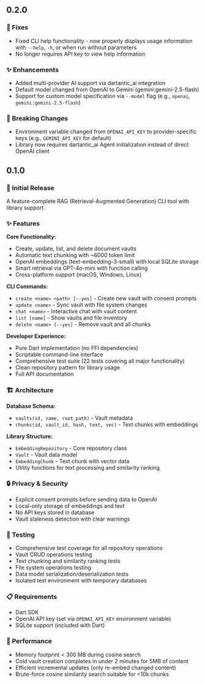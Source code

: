 ## 0.2.0

### 🔧 Fixes
- Fixed CLI help functionality - now properly displays usage information with `--help`, `-h`, or when run without parameters
- No longer requires API key to view help information

### ✨ Enhancements  
- Added multi-provider AI support via dartantic_ai integration
- Default model changed from OpenAI to Gemini (gemini:gemini-2.5-flash)
- Support for custom model specification via `--model` flag (e.g., `openai`, `gemini:gemini-2.5-flash`)

### 🔄 Breaking Changes
- Environment variable changed from `OPENAI_API_KEY` to provider-specific keys (e.g., `GEMINI_API_KEY` for default)
- Library now requires dartantic_ai Agent initialization instead of direct OpenAI client

## 0.1.0

### 🎉 Initial Release

A feature-complete RAG (Retrieval-Augmented Generation) CLI tool with library support.

### ✨ Features

**Core Functionality:**
- Create, update, list, and delete document vaults
- Automatic text chunking with ~6000 token limit
- OpenAI embeddings (text-embedding-3-small) with local SQLite storage
- Smart retrieval via GPT-4o-mini with function calling
- Cross-platform support (macOS, Windows, Linux)

**CLI Commands:**
- `create <name> <path> [--yes]` - Create new vault with consent prompts
- `update <name>` - Sync vault with file system changes
- `chat <name>` - Interactive chat with vault content
- `list [name]` - Show vaults and file inventory
- `delete <name> [--yes]` - Remove vault and all chunks

**Developer Experience:**
- Pure Dart implementation (no FFI dependencies)
- Scriptable command-line interface
- Comprehensive test suite (22 tests covering all major functionality)
- Clean repository pattern for library usage
- Full API documentation

### 🏗️ Architecture

**Database Schema:**
- `vaults(id, name, root_path)` - Vault metadata
- `chunks(id, vault_id, hash, text, vec)` - Text chunks with embeddings

**Library Structure:**
- `EmbeddingRepository` - Core repository class
- `Vault` - Vault data model
- `EmbeddingChunk` - Text chunk with vector data
- Utility functions for text processing and similarity ranking

### 🔒 Privacy & Security

- Explicit consent prompts before sending data to OpenAI
- Local-only storage of embeddings and text
- No API keys stored in database
- Vault staleness detection with clear warnings

### 🧪 Testing

- Comprehensive test coverage for all repository operations
- Vault CRUD operations testing
- Text chunking and similarity ranking tests
- File system operations testing
- Data model serialization/deserialization tests
- Isolated test environment with temporary databases

### 📋 Requirements

- Dart SDK
- OpenAI API key (set via `OPENAI_API_KEY` environment variable)
- SQLite support (included with Dart)

### 🎯 Performance

- Memory footprint < 300 MB during cosine search
- Cold vault creation completes in under 2 minutes for 5MB of content
- Efficient incremental updates (only re-embed changed content)
- Brute-force cosine similarity search suitable for <10k chunks

